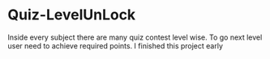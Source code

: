 # Quiz-LevelUnLock
Inside every subject there are many quiz contest level wise. To go next level user need to achieve required points. I finished this project early
